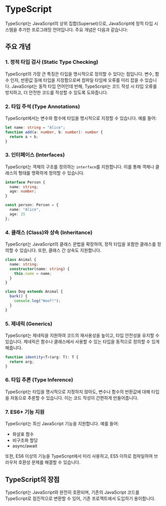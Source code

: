 
# TypeScript

TypeScript는 JavaScript의 상위 집합(Superset)으로, JavaScript에 정적 타입 시스템을 추가한 프로그래밍 언어입니다. 주요 개념은 다음과 같습니다:

## 주요 개념

### 1. 정적 타입 검사 (Static Type Checking)
TypeScript의 가장 큰 특징은 타입을 명시적으로 정의할 수 있다는 점입니다. 변수, 함수 인자, 반환값 등에 타입을 지정함으로써 컴파일 타임에 오류를 미리 잡을 수 있습니다. 
JavaScript는 동적 타입 언어인데 반해, TypeScript는 코드 작성 시 타입 오류를 방지하고, 더 안전한 코드를 작성할 수 있도록 도와줍니다.

### 2. 타입 주석 (Type Annotations)
TypeScript에서는 변수와 함수에 타입을 명시적으로 지정할 수 있습니다. 예를 들어:

```typescript
let name: string = "Alice";
function add(a: number, b: number): number {
  return a + b;
}
```

### 3. 인터페이스 (Interfaces)
TypeScript는 객체의 구조를 정의하는 `interface`를 지원합니다. 이를 통해 객체나 클래스의 형태를 명확하게 정의할 수 있습니다.

```typescript
interface Person {
  name: string;
  age: number;
}

const person: Person = {
  name: "Alice",
  age: 25
};
```

### 4. 클래스 (Class)와 상속 (Inheritance)
TypeScript는 JavaScript의 클래스 문법을 확장하여, 정적 타입을 포함한 클래스를 정의할 수 있습니다. 또한, 클래스 간 상속도 지원합니다.

```typescript
class Animal {
  name: string;
  constructor(name: string) {
    this.name = name;
  }
}

class Dog extends Animal {
  bark() {
    console.log("Woof!");
  }
}
```

### 5. 제네릭 (Generics)
TypeScript는 제네릭을 지원하여 코드의 재사용성을 높이고, 타입 안전성을 유지할 수 있습니다. 제네릭은 함수나 클래스에서 사용할 수 있는 타입을 동적으로 정의할 수 있게 해줍니다.

```typescript
function identity<T>(arg: T): T {
  return arg;
}
```

### 6. 타입 추론 (Type Inference)
TypeScript는 타입을 명시적으로 지정하지 않아도, 변수나 함수의 반환값에 대해 타입을 자동으로 추론할 수 있습니다. 이는 코드 작성이 간편하게 만들어줍니다.

### 7. ES6+ 기능 지원
TypeScript는 최신 JavaScript 기능을 지원합니다. 예를 들어:
- 화살표 함수
- 비구조화 할당
- async/await

또한, ES6 이상의 기능을 TypeScript에서 미리 사용하고, ES5 이하로 컴파일하여 브라우저 호환성 문제를 해결할 수 있습니다.

## TypeScript의 장점
TypeScript는 JavaScript와 완전히 호환되며, 기존의 JavaScript 코드를 TypeScript로 점진적으로 변환할 수 있어, 기존 프로젝트에서 도입하기 용이합니다.
